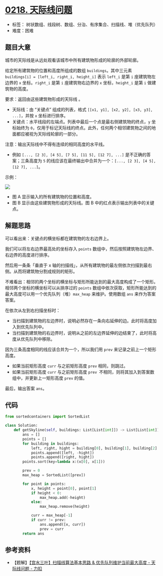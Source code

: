 # [0218. 天际线问题](https://leetcode-cn.com/problems/the-skyline-problem/)

- 标签： 树状数组、线段树、数组、分治、有序集合、扫描线、堆（优先队列）
- 难度：困难

## 题目大意

城市的天际线是从远处观看该城市中所有建筑物形成的轮廓的外部轮廓。

给定所有建筑物的位置和高度所组成的数组 `buildings`。其中三元素 `buildings[i] = [left_i, right_i, height_i]` 表示 `left_i` 是第 `i` 座建筑物左边界的 `x` 坐标。`right_i` 是第 `i` 座建筑物右边界的 `x` 坐标，`height_i` 是第 `i` 做建筑物的高度。

要求：返回由这些建筑物形成的天际线 。

- 天际线：由 “关键点” 组成的列表，格式 `[[x1, y1], [x2, y2], [x3, y3], ...]`，并按 `x` 坐标进行排序。
- 关键点：水平线段的左端点。列表中最后一个点是最右侧建筑物的终点，`y` 坐标始终为 `0`，仅用于标记天际线的终点。此外，任何两个相邻建筑物之间的地面都应被视为天际线轮廓的一部分。

注意：输出天际线中不得有连续的相同高度的水平线。

- 例如 `[..., [2 3], [4 5], [7 5], [11 5], [12 7], ...]` 是不正确的答案；三条高度为 `5` 的线应该在最终输出中合并为一个：`[..., [2 3], [4 5], [12 7], ...]`。

示例：

![](https://assets.leetcode.com/uploads/2020/12/01/merged.jpg)

- 图 A 显示输入的所有建筑物的位置和高度。
- 图 B 显示由这些建筑物形成的天际线。图 B 中的红点表示输出列表中的关键点。

## 解题思路

可以看出来：关键点的横坐标都在建筑物的左右边界上。

我们可以将左右边界最高处的坐标存入 `points` 数组中，然后按照建筑物左边界、右边界的高度进行排序。

然后用一条条「垂直于 x 轴的扫描线」，从所有建筑物的最左侧依次扫描到最右侧。从而将建筑物分割成规则的矩形。

不难看出：相邻的两个坐标的横坐标与矩形所能达到的最大高度构成了一个矩形。相邻两个坐标的横坐标可以从排序过的 `points` 数组中依次获取，矩形所能达到的最大高度可以用一个优先队列（堆）`max_heap` 来维护。使用数组 `ans` 来作为答案答案。

在依次从左到右扫描坐标时：

- 当扫描到建筑物的左边界时，说明必然存在一条向右延伸的边。此时将高度加入到优先队列中。
- 当扫描到建筑物的右边界时，说明从之前的左边界延伸的边结束了，此时将高度从优先队列中移除。

因为三条高度相同的线应该合并为一个，所以我们用 `prev` 来记录之前上一个矩形高度。

- 如果当前矩形高度 `curr` 与之前矩形高度 `prev` 相同，则跳过。
- 如果当前矩形高度 `curr` 与之前矩形高度 `prev `不相同，则将其加入到答案数组中，并更新上一矩形高度 `prev` 的值。

最后，输出答案 `ans`。

## 代码

```Python
from sortedcontainers import SortedList

class Solution:
    def getSkyline(self, buildings: List[List[int]]) -> List[List[int]]:
        ans = []
        points = []
        for building in buildings:
            left, right, hight = building[0], building[1], building[2]
            points.append([left, -hight])
            points.append([right, hight])
        points.sort(key=lambda x:(x[0], x[1]))

        prev = 0
        max_heap = SortedList([prev])

        for point in points:
            x, height = point[0], point[1]
            if height < 0:
                max_heap.add(-height)
            else:
                max_heap.remove(height)

            curr = max_heap[-1]
            if curr != prev:
                ans.append([x, curr])
                prev = curr
        return ans
```

## 参考资料

- 【题解】[【宫水三叶】扫描线算法基本思路 & 优先队列维护当前最大高度 - 天际线问题 - 力扣](https://leetcode-cn.com/problems/the-skyline-problem/solution/gong-shui-san-xie-sao-miao-xian-suan-fa-0z6xc/)
